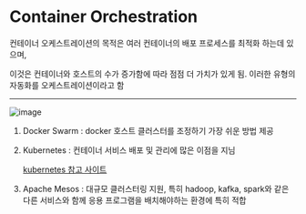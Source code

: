 # Container Orchestration

컨테이너 오케스트레이션의 목적은 여러 컨테이너의 배포 프로세스를 최적화 하는데 있으며,

이것은 컨테이너와 호스트의 수가 증가함에 따라 점점 더 가치가 있게 됨. 이러한 유형의 자동화를 오케스트레이션이라고 함

---
![image](https://user-images.githubusercontent.com/29009929/151696565-5bab8474-02a4-4ea7-960d-e224d654c18a.png)

1. Docker Swarm : docker 호스트 클러스터를 조정하기 가장 쉬운 방법 제공
2. Kubernetes : 컨테이너 서비스 배포 및 관리에 많은 이점을 지님

   [kubernetes 참고 사이트](https://www.mantech.co.kr/kubernetes/)
4. Apache Mesos : 대규모 클러스터링 지원, 특히 hadoop, kafka, spark와 같은 다른 서비스와 함께 응용 프로그램을 배치해야하는 환경에 특히 적합
